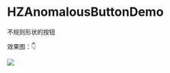 # HZAnomalousButtonDemo
不规则形状的按钮

效果图：👇


![](https://github.com/jihuaibin2017/HZAnomalousButtonDemo/blob/master/HZAnomalousButtonDemo/model.PNG)
